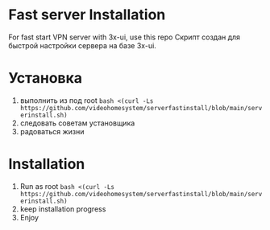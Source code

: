 # Fast server Installation
For fast start VPN server with 3x-ui, use this repo
Скрипт создан для быстрой настройки сервера на базе 3x-ui.
 
# Установка

1) выполнить из под root
`bash <(curl -Ls https://github.com/videohomesystem/serverfastinstall/blob/main/serverinstall.sh)`
3) следовать советам установщика
4) радоваться жизни

# Installation 
1) Run as root
`bash <(curl -Ls https://github.com/videohomesystem/serverfastinstall/blob/main/serverinstall.sh)`
3) keep installation progress
4) Enjoy

